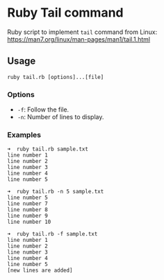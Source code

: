 # Ruby Tail command

Ruby script to implement `tail` command from Linux: https://man7.org/linux/man-pages/man1/tail.1.html

## Usage

`ruby tail.rb [options]...[file]`

### Options

- `-f`: Follow the file.
- `-n`: Number of lines to display.

### Examples

```
➜  ruby tail.rb sample.txt
line number 1
line number 2
line number 3
line number 4
line number 5
```

```
➜  ruby tail.rb -n 5 sample.txt
line number 5
line number 7
line number 8
line number 9
line number 10
```

```
➜  ruby tail.rb -f sample.txt
line number 1
line number 2
line number 3
line number 4
line number 5
[new lines are added]
```

